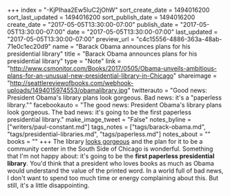 +++
index = "-KjPIhaa2Ew5luC2jOhW"
sort_create_date = 1494016200
sort_last_updated = 1494016200
sort_publish_date = 1494016200
create_date = "2017-05-05T13:30:00-07:00"
publish_date = "2017-05-05T13:30:00-07:00"
date = "2017-05-05T13:30:00-07:00"
last_updated = "2017-05-05T13:30:00-07:00"
preview_url = "c4c15556-4886-363a-48ab-71e0c1ec20d9"
name = "Barack Obama announces plans for his presidential library"
title = "Barack Obama announces plans for his presidential library"
type = "Note"
link = "http://www.csmonitor.com/Books/2017/0505/Obama-unveils-ambitious-plans-for-an-unusual-new-presidential-library-in-Chicago"
shareimage = "http://seattlereviewofbooks.com/webhook-uploads/1494015974553/obamalibrary.jpg"
twitterauto = "Good news: President Obama's library plans look gorgeous. Bad news: it's a \"paperless library.\""
facebookauto = "The good news: President Obama's library plans look gorgeous. The bad news: it's going to be the first paperless presidential library."
make_image_tweet = "False"
notes_byline = ["writers/paul-constant.md"]
tags_notes = ["tags/barack-obama.md", "tags/presidential-libraries.md", "tags/paperless.md"]
notes_about = ""
books = ""
+++
The library [looks gorgeous](http://www.csmonitor.com/Books/2017/0505/Obama-unveils-ambitious-plans-for-an-unusual-new-presidential-library-in-Chicago) and the plan for it to be a community center in the South Side of Chicago is wonderful. Something that I'm not happy about: it's going to be the **first paperless presidential library**. You'd think that a president who loves books as much as Obama would understand the value of the printed word. In a world full of bad news, I don't want to spend too much time or energy complaining about this. But still, it's a little disappointing.